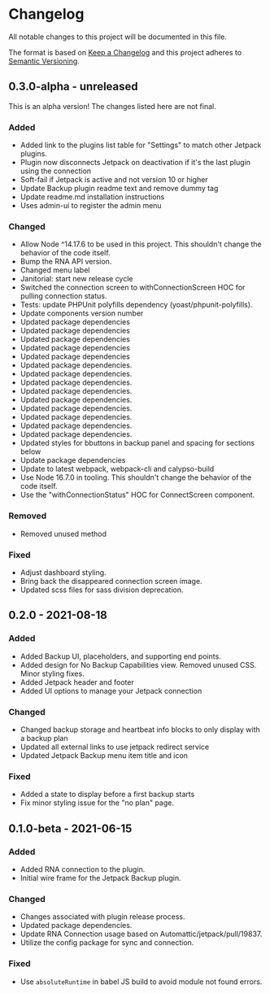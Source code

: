 # Changelog

All notable changes to this project will be documented in this file.

The format is based on [Keep a Changelog](https://keepachangelog.com/en/1.0.0/)
and this project adheres to [Semantic Versioning](https://semver.org/spec/v2.0.0.html).

## 0.3.0-alpha - unreleased

This is an alpha version! The changes listed here are not final.

### Added
- Added link to the plugins list table for "Settings" to match other Jetpack plugins.
- Plugin now disconnects Jetpack on deactivation if it's the last plugin using the connection
- Soft-fail if Jetpack is active and not version 10 or higher
- Update Backup plugin readme text and remove dummy tag
- Update readme.md installation instructions
- Uses admin-ui to register the admin menu

### Changed
- Allow Node ^14.17.6 to be used in this project. This shouldn't change the behavior of the code itself.
- Bump the RNA API version.
- Changed menu label
- Janitorial: start new release cycle
- Switched the connection screen to withConnectionScreen HOC for pulling connection status.
- Tests: update PHPUnit polyfills dependency (yoast/phpunit-polyfills).
- Update components version number
- Updated package dependencies
- Updated package dependencies
- Updated package dependencies
- Updated package dependencies
- Updated package dependencies
- Updated package dependencies.
- Updated package dependencies.
- Updated package dependencies.
- Updated package dependencies.
- Updated package dependencies.
- Updated package dependencies.
- Updated package dependencies.
- Updated package dependencies.
- Updated package dependencies.
- Updated styles for bbuttons in backup panel and spacing for sections below
- Update package dependencies
- Update to latest webpack, webpack-cli and calypso-build
- Use Node 16.7.0 in tooling. This shouldn't change the behavior of the code itself.
- Use the "withConnectionStatus" HOC for ConnectScreen component.

### Removed
- Removed unused method

### Fixed
- Adjust dashboard styling.
- Bring back the disappeared connection screen image.
- Updated scss files for sass division deprecation.

## 0.2.0 - 2021-08-18
### Added
- Added Backup UI, placeholders, and supporting end points.
- Added design for No Backup Capabilities view. Removed unused CSS. Minor styling fixes.
- Added Jetpack header and footer
- Added UI options to manage your Jetpack connection

### Changed
- Changed backup storage and heartbeat info blocks to only display with a backup plan
- Updated all external links to use jetpack redirect service
- Updated Jetpack Backup menu item title and icon

### Fixed
- Added a state to display before a first backup starts
- Fix minor styling issue for the "no plan" page.

## 0.1.0-beta - 2021-06-15
### Added
- Added RNA connection to the plugin.
- Initial wire frame for the Jetpack Backup plugin.

### Changed
- Changes associated with plugin release process.
- Updated package dependencies.
- Update RNA Connection usage based on Automattic/jetpack/pull/19837.
- Utilize the config package for sync and connection.

### Fixed
- Use `absoluteRuntime` in babel JS build to avoid module not found errors.
